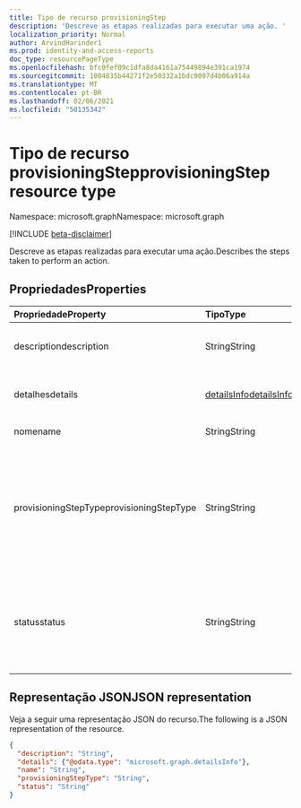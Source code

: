 ```yaml
---
title: Tipo de recurso provisioningStep
description: 'Descreve as etapas realizadas para executar uma ação. '
localization_priority: Normal
author: ArvindHarinder1
ms.prod: identity-and-access-reports
doc_type: resourcePageType
ms.openlocfilehash: bfc0fef09c1dfa8da4161a75449894e391ca1974
ms.sourcegitcommit: 1004835b44271f2e50332a1bdc9097d4b06a914a
ms.translationtype: MT
ms.contentlocale: pt-BR
ms.lasthandoff: 02/06/2021
ms.locfileid: "50135342"
---
```

# <a name="provisioningstep-resource-type"></a><span data-ttu-id="8e113-103">Tipo de recurso provisioningStep</span><span class="sxs-lookup"><span data-stu-id="8e113-103">provisioningStep resource type</span></span>

<span data-ttu-id="8e113-104">Namespace: microsoft.graph</span><span class="sxs-lookup"><span data-stu-id="8e113-104">Namespace: microsoft.graph</span></span>

[!INCLUDE [beta-disclaimer](../../includes/beta-disclaimer.md)]

<span data-ttu-id="8e113-105">Descreve as etapas realizadas para executar uma ação.</span><span class="sxs-lookup"><span data-stu-id="8e113-105">Describes the steps taken to perform an action.</span></span>

## <a name="properties"></a><span data-ttu-id="8e113-106">Propriedades</span><span class="sxs-lookup"><span data-stu-id="8e113-106">Properties</span></span>

| <span data-ttu-id="8e113-107">Propriedade</span><span class="sxs-lookup"><span data-stu-id="8e113-107">Property</span></span>     | <span data-ttu-id="8e113-108">Tipo</span><span class="sxs-lookup"><span data-stu-id="8e113-108">Type</span></span>        | <span data-ttu-id="8e113-109">Descrição</span><span class="sxs-lookup"><span data-stu-id="8e113-109">Description</span></span> |
|:-------------|:------------|:------------|
|<span data-ttu-id="8e113-110">description</span><span class="sxs-lookup"><span data-stu-id="8e113-110">description</span></span>|<span data-ttu-id="8e113-111">String</span><span class="sxs-lookup"><span data-stu-id="8e113-111">String</span></span>|<span data-ttu-id="8e113-112">Resumo do que ocorreu durante a etapa.</span><span class="sxs-lookup"><span data-stu-id="8e113-112">Summary of what occurred during the step.</span></span>|
|<span data-ttu-id="8e113-113">detalhes</span><span class="sxs-lookup"><span data-stu-id="8e113-113">details</span></span>|[<span data-ttu-id="8e113-114">detailsInfo</span><span class="sxs-lookup"><span data-stu-id="8e113-114">detailsInfo</span></span>](detailsinfo.md)|<span data-ttu-id="8e113-115">Detalhes do que ocorreu durante a etapa.</span><span class="sxs-lookup"><span data-stu-id="8e113-115">Details of what occurred during the step.</span></span>|
|<span data-ttu-id="8e113-116">nome</span><span class="sxs-lookup"><span data-stu-id="8e113-116">name</span></span>|<span data-ttu-id="8e113-117">String</span><span class="sxs-lookup"><span data-stu-id="8e113-117">String</span></span>|<span data-ttu-id="8e113-118">Nome da etapa.</span><span class="sxs-lookup"><span data-stu-id="8e113-118">Name of the step.</span></span>|
|<span data-ttu-id="8e113-119">provisioningStepType</span><span class="sxs-lookup"><span data-stu-id="8e113-119">provisioningStepType</span></span>|<span data-ttu-id="8e113-120">String</span><span class="sxs-lookup"><span data-stu-id="8e113-120">String</span></span>| <span data-ttu-id="8e113-121">Tipo de etapa.</span><span class="sxs-lookup"><span data-stu-id="8e113-121">Type of step.</span></span> <span data-ttu-id="8e113-122">Os valores possíveis são: `import`, `scoping`, `matching`, `processing`, `referenceResolution`, `export`, `unknownFutureValue`.</span><span class="sxs-lookup"><span data-stu-id="8e113-122">Possible values are: `import`, `scoping`, `matching`, `processing`, `referenceResolution`, `export`, `unknownFutureValue`.</span></span>|
|<span data-ttu-id="8e113-123">status</span><span class="sxs-lookup"><span data-stu-id="8e113-123">status</span></span>|<span data-ttu-id="8e113-124">String</span><span class="sxs-lookup"><span data-stu-id="8e113-124">String</span></span>| <span data-ttu-id="8e113-125">Status da etapa.</span><span class="sxs-lookup"><span data-stu-id="8e113-125">Status of the step.</span></span> <span data-ttu-id="8e113-126">Os valores possíveis `success` são: `warning` , , ,  `failure` `skipped` `unknownFutureValue` .</span><span class="sxs-lookup"><span data-stu-id="8e113-126">Possible values are: `success`, `warning`,  `failure`, `skipped`, `unknownFutureValue`.</span></span>|

## <a name="json-representation"></a><span data-ttu-id="8e113-127">Representação JSON</span><span class="sxs-lookup"><span data-stu-id="8e113-127">JSON representation</span></span>

<span data-ttu-id="8e113-128">Veja a seguir uma representação JSON do recurso.</span><span class="sxs-lookup"><span data-stu-id="8e113-128">The following is a JSON representation of the resource.</span></span>

<!-- {
  "blockType": "resource",
  "optionalProperties": [

  ],
  "@odata.type": "microsoft.graph.provisioningStep",
  "baseType": null
}-->

```json
{
  "description": "String",
  "details": {"@odata.type": "microsoft.graph.detailsInfo"},
  "name": "String",
  "provisioningStepType": "String",
  "status": "String"
}
```

<!-- uuid: 16cd6b66-4b1a-43a1-adaf-3a886856ed98
2019-02-04 14:57:30 UTC -->
<!-- {
  "type": "#page.annotation",
  "description": "provisioningStep resource",
  "keywords": "",
  "section": "documentation",
  "tocPath": ""
}-->


